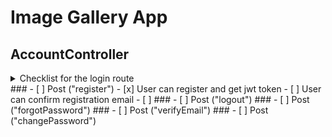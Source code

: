# Image Gallery App

## AccountController
<details>
<summary>Checklist for the login route</summary>
### 	[ ] Post ("login")
			- [x] 
</details>
### 	- [ ] Post ("register")
			- [x] User can register and get jwt token
			- [ ] User can confirm registration email
			- [ ] 
###		- [ ] Post ("logout")
###		- [ ] Post ("forgotPassword")
###		- [ ] Post ("verifyEmail")
###		- [ ] Post ("changePassword")